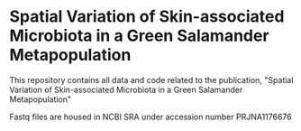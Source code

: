 # Spatial Variation of Skin-associated Microbiota in a Green Salamander Metapopulation
This repository contains all data and code related to the publication, "Spatial Variation of Skin-associated Microbiota in a Green Salamander Metapopulation"

Fastq files are housed in NCBI SRA under accession number PRJNA1176676
